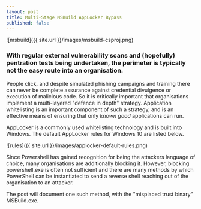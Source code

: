 ```yaml
---
layout: post
title: Multi-Stage MSBuild AppLocker Bypass
published: false
---
```

![msbuild]({{ site.url }}/images/msbuild-csproj.png)

### With regular external vulnerability scans and (hopefully) pentration tests being undertaken, the perimeter is typically not the easy route into an organisation.

People click, and despite simulated phishing campaigns and training there can never be complete assurance against credential divulgence or execution of malicious code.  So it is critically important that organisations implement a multi-layered "defence in depth" strategy. Application whitelisting is an important component of such a strategy, and is an effective means of ensuring that only _known good_ applications can run.

AppLocker is a commonly used whitelisting technology and is built into Windows. The default AppLocker rules for Windows 10 are listed below.

![rules]({{ site.url }}/images/applocker-default-rules.png)

Since Powershell has gained recognition for being the attackers language of choice, many organisations are additionally blocking it. However, blocking powershell.exe is often not sufficient and there are many methods by which PowerShell can be instantiated to send a reverse shell reaching out of the organisation to an attacker.

The post will document one such method, with the "misplaced trust binary" MSBuild.exe.

<script src="https://gist.github.com/egre55/563159175f8d6c1d31d7f3af77357549.js"></script>


<script src="https://gist.github.com/egre55/7a6b6018c9c5ae88c63bdb23879df4d0.js"></script>


<script src="https://gist.github.com/egre55/c058744a4240af6515eb32b2d33fbed3.js"></script>
